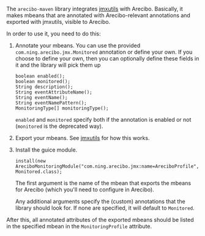 The `arecibo-maven` library integrates [jmxutils](https://github.com/martint/jmxutils) with Arecibo.
Basically, it makes mbeans that are annotated with Arecibo-relevant annotations and exported
with jmxutils, visible to Arecibo.

In order to use it, you need to do this:

1.  Annotate your mbeans.
    You can use the provided `com.ning.arecibo.jmx.Monitored` annotation or define your own. If you
    choose to define your own, then you can optionally define these fields in it and the library will
    pick them up

        boolean enabled();
        boolean monitored();
        String description();
        String eventAttributeName();
        String eventName();
        String eventNamePattern();
        MonitoringType[] monitoringType();

    `enabled` and `monitored` specify both if the annotation is enabled or not (`monitored` is the
    deprecated way).
2.  Export your mbeans.
    See [jmxutils](https://github.com/martint/jmxutils) for how this works.
3.  Install the guice module.

        install(new AreciboMonitoringModule("com.ning.arecibo.jmx:name=AreciboProfile", Monitored.class);

    The first argument is the name of the mbean that exports the mbeans for Arecibo (which you'll need
    to configure in Arecibo).

    Any additional arguments specify the (custom) annotations that the library should look for. If
    none are specified, it will default to `Monitored`.

After this, all  annotated attributes of the exported mbeans should be listed in the specified mbean
in the `MonitoringProfile` attribute.
